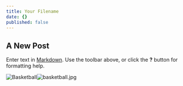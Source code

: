 ```yaml
---
title: Your Filename
date: {}
published: false
---
```


## A New Post

Enter text in [Markdown](http://daringfireball.net/projects/markdown/). Use the toolbar above, or click the **?** button for formatting help.

![Basketball]({{site.baseurl}}/_posts/basketball.jpg)![basketball.jpg]({{site.baseurl}}/_posts/basketball.jpg)